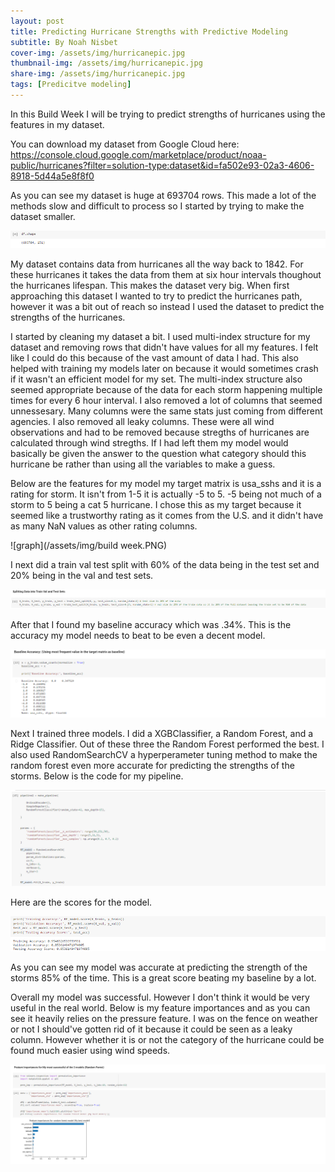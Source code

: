 ```yaml
---
layout: post
title: Predicting Hurricane Strengths with Predictive Modeling
subtitle: By Noah Nisbet
cover-img: /assets/img/hurricanepic.jpg
thumbnail-img: /assets/img/hurricanepic.jpg
share-img: /assets/img/hurricanepic.jpg
tags: [Predicitve modeling]
---
```


In this Build Week I will be trying to predict strengths of hurricanes using the features in my dataset.

You can download my dataset from Google Cloud here: https://console.cloud.google.com/marketplace/product/noaa-public/hurricanes?filter=solution-type:dataset&id=fa502e93-02a3-4606-8918-5d44a5e8f8f0

As you can see my dataset is huge at 693704 rows. This made a lot of the methods slow and difficult to process so I started by trying to make the dataset smaller.

![graph](/assets/img/shapeofdataset.PNG)

My dataset contains data from hurricanes all the way back to 1842. For these hurricanes it takes the data from them at six hour intervals thoughout the hurricanes lifespan. This makes the dataset very big. When first approaching this dataset I wanted to try to predict the hurricanes path, however it was a bit out of reach so instead I used the dataset to predict the strengths of the hurricanes.

I started by cleaning my dataset a bit. I used multi-index structure for my dataset and removing rows that didn't have values for all my features. I felt like I could do this because of the vast amount of data I had. This also helped with training my models later on because it would sometimes crash if it wasn't an efficient model for my set. The multi-index structure also seemed appropriate because of the data for each storm happening multiple times for every 6 hour interval. I also removed a lot of columns that seemed unnessesary. Many columns were the same stats just coming from different agencies. I also removed all leaky columns. These were all wind observations and had to be removed because stregths of hurricanes are calculated through wind stregths. If I had left them my model would basically be given the answer to the question what category should this hurricane be rather than using all the variables to make a guess.

Below are the features for my model my target matrix is usa_sshs and it is a rating for storm. It isn't from 1-5 it is actually -5 to 5. -5 being not much of a storm to 5 being a cat 5 hurricane. I chose this as my target because it seemed like a trustworthy rating as it comes from the U.S. and it didn't have as many NaN values as other rating columns.

![graph](/assets/img/build week.PNG)

I next did a train val test split with 60% of the data being in the test set and 20% being in the val and test sets. 

![graph](/assets/img/splittingtrainvaltest.PNG)

After that I found my baseline accuracy which was .34%. This is the accuracy my model needs to beat to be even a decent model.

![graph](/assets/img/Baselineaccuracy.PNG)

Next I trained three models. I did a XGBClassifier, a Random Forest, and a Ridge Classifier. Out of these three the Random Forest performed the best. I also used RandomSearchCV a hyperperameter tuning method to make the random forest even more accurate for predicting the strengths of the storms. Below is the code for my pipeline.

![graph](/assets/img/Randomforestmodel.PNG)

Here are the scores for the model.

![graph](/assets/img/scores.PNG)

As you can see my model was accurate at predicting the strength of the storms 85% of the time. This is a great score beating my baseline by a lot. 

Overall my model was successful. However I don't think it would be very useful in the real world. Below is my feature importances and as you can see it heavily relies on the pressure feature. I was on the fence on weather or not I should've gotten rid of it because it could be seen as a leaky column. However whether it is or not the category of the hurricane could be found much easier using wind speeds. 

![graph](/assets/img/featureimportances.PNG)
